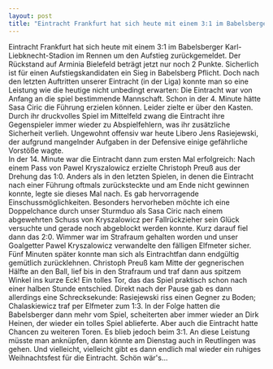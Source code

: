 ```yaml
---
layout: post
title: "Eintracht Frankfurt hat sich heute mit einem 3:1 im Babelsberger Karl-Liebknecht-Stadion im Rennen um den Aufstieg zurückgemeldet."
---
```


Eintracht Frankfurt hat sich heute mit einem 3:1 im Babelsberger Karl-Liebknecht-Stadion im Rennen um den Aufstieg zurückgemeldet. Der Rückstand auf Arminia Bielefeld beträgt jetzt nur noch 2 Punkte. Sicherlich ist für einen Aufstiegskandidaten ein Sieg in Babelsberg Pflicht. Doch nach den letzten Auftritten unserer Eintracht (in der Liga) konnte man so eine Leistung wie die heutige nicht unbedingt erwarten: Die Eintracht war von Anfang an die spiel bestimmende Mannschaft. Schon in der 4. Minute hätte Sasa Ciric die Führung erzielen können. Leider zielte er über den Kasten. Durch ihr druckvolles Spiel im Mittelfeld zwang die Eintracht ihre Gegenspieler immer wieder zu Abspielfehlern, was ihr zusätzliche Sicherheit verlieh. Ungewohnt offensiv war heute Libero Jens Rasiejewski, der aufgrund mangelnder Aufgaben in der Defensive einige gefährliche Vorstöße wagte.  
In der 14. Minute war die Eintracht dann zum ersten Mal erfolgreich: Nach einem Pass von Pawel Kryszalowicz erzielte Christoph Preuß aus der Drehung das 1:0. Anders als in den letzten Spielen, in denen die Eintracht nach einer Führung oftmals zurücksteckte und am Ende nicht gewinnen konnte, legte sie dieses Mal nach. Es gab hervorragende Einschussmöglichkeiten. Besonders hervorheben möchte ich eine Doppelchance durch unser Sturmduo als Sasa Ciric nach einem abgewehrten Schuss von Kryszalowicz per Fallrückzieher sein Glück versuchte und gerade noch abgeblockt werden konnte. Kurz darauf fiel dann das 2:0. Wimmer war im Strafraum gehalten worden und unser Goalgetter Pawel Kryszalowicz verwandelte den fälligen Elfmeter sicher. Fünf Minuten später konnte man sich als Eintrachtfan dann endgültig gemütlich zurücklehnen. Christoph Preuß kam Mitte der gegnerischen Hälfte an den Ball, lief bis in den Strafraum und traf dann aus spitzem Winkel ins kurze Eck! Ein tolles Tor, das das Spiel praktisch schon nach einer halben Stunde entschied. Direkt nach der Pause gab es dann allerdings eine Schrecksekunde: Rasiejewski riss einen Gegner zu Boden; Chalaskiewicz traf per Elfmeter zum 1:3. In der Folge hatten die Babelsberger dann mehr vom Spiel, scheiterten aber immer wieder an Dirk Heinen, der wieder ein tolles Spiel ablieferte. Aber auch die Eintracht hatte Chancen zu weiteren Toren. Es blieb jedoch beim 3:1. An diese Leistung müsste man anknüpfen, dann könnte am Dienstag auch in Reutlingen was gehen. Und vielleicht, vielleicht gibt es dann endlich mal wieder ein ruhiges Weihnachtsfest für die Eintracht. Schön wär's...
